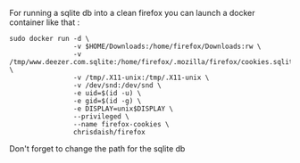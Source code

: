 For running a sqlite db into a clean firefox you can launch a docker container like that :
```
sudo docker run -d \
                -v $HOME/Downloads:/home/firefox/Downloads:rw \
                -v /tmp/www.deezer.com.sqlite:/home/firefox/.mozilla/firefox/cookies.sqlite \
                -v /tmp/.X11-unix:/tmp/.X11-unix \
                -v /dev/snd:/dev/snd \
                -e uid=$(id -u) \
                -e gid=$(id -g) \
                -e DISPLAY=unix$DISPLAY \
                --privileged \
                --name firefox-cookies \
                chrisdaish/firefox
```

Don't forget to change the path for the sqlite db